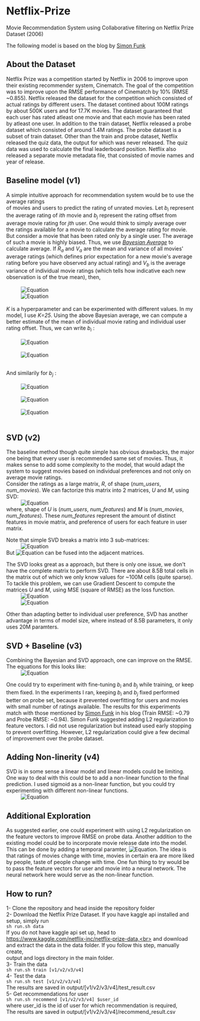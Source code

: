 # Netflix-Prize
Movie Recommendation System using Collaborative filtering on Netflix Prize Dataset (2006)

The following model is based on the blog by [Simon Funk](https://sifter.org/~simon/journal/20061211.html)

## About the Dataset
Netflix Prize was a competition started by Netflix in 2006 to improve upon their existing recommender system, Cinematch. The goal of the competition was to improve upon the RMSE performance of Cinematch by 10% (RMSE ~0.855). Netflix released the dataset for the competition which consisted of actual ratings by different users. The dataset contined about 100M ratings by about 500K users and for 17.7K movies. The dataset guaranteed that each user has rated atleast one movie and that each movie has been rated by atleast one user. In addition to the train dataset, Netflix released a probe dataset which consisted of around 1.4M ratings. The probe dataset is a subset of train dataset. Other than the train and probe dataset, Netflix released the quiz data, the output for which was never released. The quiz data was used to calculate the final leaderboard position. Netflix also released a separate movie metadata file, that consisted of movie names and year of release.

## Baseline model (v1)
A simple intuitive approach for recommendation system would be to use the average ratings<br> of movies and users to predict the rating of unrated movies. Let <i>b<sub>i</sub></i> represent the average rating of <i>ith</i> movie and <i>b<sub>j</sub></i> represent the rating offset from average movie rating for <i>jth</i> user. One would think to simply average over the ratings available for a movie to calculate the average rating for movie. But consider a movie that has been rated only by a single user. The average of such a movie is highly biased. Thus, we use [<i>Bayesian Average</i>](https://en.wikipedia.org/wiki/Bayesian_average) to calculate average. If <i>R<sub>a</sub></i> and <i>V<sub>a</sub></i> are the mean and variance of all movies' average ratings (which defines prior expectation for a new movie's average rating before you have observed any actual rating) and <i>V<sub>b</sub></i> is the average variance of individual movie ratings (which tells how indicative each new observation is of the true mean), then,<br><br>
&nbsp;&nbsp;&nbsp;&nbsp;&nbsp;&nbsp;&nbsp;&nbsp;&nbsp;&nbsp;<img src="https://latex.codecogs.com/svg.latex?\small&space;K=V_{b}/V_{a}" title="Equation" /><br>
&nbsp;&nbsp;&nbsp;&nbsp;&nbsp;&nbsp;&nbsp;&nbsp;&nbsp;&nbsp;<img src="https://latex.codecogs.com/svg.latex?\small&space;mean=\frac{R_{a}\times%20K+sum(observedRatings)}{K+count{observedRatings}}" title="Equation" /><br><br>
<i>K</i> is a hyperparameter and can be experimented with different values. In my model, I use <i>K=25</i>. Using the above Bayesian average, we can compute a better estimate of the mean of individual movie rating and individual user rating offset. Thus, we can write <i>b<sub>i</sub></i> :<br><br>
&nbsp;&nbsp;&nbsp;&nbsp;&nbsp;&nbsp;&nbsp;&nbsp;&nbsp;&nbsp;<img src="https://latex.codecogs.com/svg.latex?\small&space;globalRatingAvg=\frac{sum(allRatings)}{count(allRatings)}" title="Equation" /><br><br>
&nbsp;&nbsp;&nbsp;&nbsp;&nbsp;&nbsp;&nbsp;&nbsp;&nbsp;&nbsp;<img src="https://latex.codecogs.com/svg.latex?\small&space;b_{i}=\frac{globalRatingAvg\times%20K+sum(observedRatings)}{K+count(observedRatings)}" title="Equation" /><br><br>

And similarily for <i>b<sub>j</sub></i> :<br><br>
&nbsp;&nbsp;&nbsp;&nbsp;&nbsp;&nbsp;&nbsp;&nbsp;&nbsp;&nbsp;<img src="https://latex.codecogs.com/svg.latex?\small&space;offset_{ji}=r_{ji}-b_{i}" title="Equation" /><br><br>
&nbsp;&nbsp;&nbsp;&nbsp;&nbsp;&nbsp;&nbsp;&nbsp;&nbsp;&nbsp;<img src="https://latex.codecogs.com/svg.latex?\small&space;globalOffsetAvg=\frac{sum(allOffset)}{count(allOffset)}" title="Equation" /><br><br>
&nbsp;&nbsp;&nbsp;&nbsp;&nbsp;&nbsp;&nbsp;&nbsp;&nbsp;&nbsp;<img src="https://latex.codecogs.com/svg.latex?\small&space;b_{j}=\frac{globalOffsetAvg\times%20K+sum(observedOffset)}{K+count(observedOffset)}" title="Equation" /><br><br>

## SVD (v2)
The baseline method though quite simple has obvious drawbacks, the major one being that every user is recommended same set of movies. Thus, it makes sense to add some complexity to the model, that would adapt the system to suggest movies based on individual preferences and not only on average movie ratings.<br>
Consider the ratings as a large matrix, <i>R</i>, of shape (<i>num_users</i>, <i>num_movies</i>). We can factorize this matrix into 2 matrices, <i>U</i> and <i>M</i>, using SVD:<br>
&nbsp;&nbsp;&nbsp;&nbsp;&nbsp;&nbsp;&nbsp;&nbsp;&nbsp;&nbsp;<img src="https://latex.codecogs.com/svg.latex?\small&space;R=UM^{T}" title="Equation" /><br>
where, shape of <i>U</i> is (<i>num_users</i>, <i>num_features</i>) and <i>M</i> is (<i>num_movies</i>, <i>num_features</i>). These <i>num_features</i> represent the amount of distinct features in movie matrix, and preference of users for each feature in user matrix.

Note that simple SVD breaks a matrix into 3 sub-matrices:<br>
&nbsp;&nbsp;&nbsp;&nbsp;&nbsp;&nbsp;&nbsp;&nbsp;&nbsp;&nbsp;<img src="https://latex.codecogs.com/svg.latex?\small&space;R=U\Sigma%20V^{T}" title="Equation" /><br>
But <img src="https://latex.codecogs.com/svg.latex?\small&space;\Sigma" title="Equation" /> can be fused into the adjacent matrices.

The SVD looks great as a approach, but there is only one issue, we don't have the complete matrix to perform SVD. There are about 8.5B total cells in the matrix out of which we only know values for ~100M cells (quite sparse). To tackle this problem, we can use Gradient Descent to compute the matrices <i>U</i> and <i>M</i>, using MSE (square of RMSE) as the loss function.<br>
&nbsp;&nbsp;&nbsp;&nbsp;&nbsp;&nbsp;&nbsp;&nbsp;&nbsp;&nbsp;<img src="https://latex.codecogs.com/svg.latex?\small&space;\hat{r}_{ji}=u_{j}m_{i}^{T}" title="Equation" /><br>
&nbsp;&nbsp;&nbsp;&nbsp;&nbsp;&nbsp;&nbsp;&nbsp;&nbsp;&nbsp;<img src="https://latex.codecogs.com/svg.latex?\small&space;err=(r_{ji}-\hat{r}_{ji})^{2}" title="Equation" /><br>

Other than adapting better to individual user preference, SVD has another advantage in terms of model size, where instead of 8.5B parameters, it only uses 20M paramters.


## SVD + Baseline (v3)
Combining the Bayesian and SVD approach, one can improve on the RMSE. The equations for this looks like:<br>
&nbsp;&nbsp;&nbsp;&nbsp;&nbsp;&nbsp;&nbsp;&nbsp;&nbsp;&nbsp;<img src="https://latex.codecogs.com/svg.latex?\small&space;\hat{r}_{ji}=u_{j}v_{i}^{T}+b_{i}+b_{j}" title="Equation" /><br>

One could try to experiment with fine-tuning <i>b<sub>i</sub></i> and <i>b<sub>j</sub></i> while training, or keep them fixed. In the experiments I ran, keeping <i>b<sub>i</sub></i> and <i>b<sub>j</sub></i> fixed performed better on probe set, because it prevented overfitting for users and movies with small number of ratings available.
The results for this experiments match with those mentioned by [Simon Funk](https://sifter.org/~simon/journal/20061211.html) in his blog (Train RMSE: ~0.79 and Probe RMSE: ~0.94). Simon Funk suggested adding L2 regularization to feature vectors. I did not use regularization but instead used early stopping to prevent overfitting. However, L2 regularization could give a few decimal of improvement over the probe dataset.

## Adding Non-linerity (v4)
SVD is in some sense a linear model and linear models could be limiting. One way to deal with this could be to add a non-linear function to the final prediction. I used sigmoid as a non-linear function, but you could try experimenting with different non-linear functions.<br>
&nbsp;&nbsp;&nbsp;&nbsp;&nbsp;&nbsp;&nbsp;&nbsp;&nbsp;&nbsp;<img src="https://latex.codecogs.com/svg.latex?\small&space;\hat{r}_{ji}=5.0\times%20\sigma(u_{j}v_{i}^{T}+b_{i}+b_{j})" title="Equation" /><br>

## Additional Exploration
As suggested earlier, one could experiment with using L2 regularization on the feature vectors to improve RMSE on probe data. Another addition to the existing model could be to incorporate movie release date into the model. This can be done by adding a temporal paramter, <img src="https://latex.codecogs.com/svg.latex?\small&space;\mu%20(t)" title="Equation" />. The idea is that ratings of movies change with time, movies in certain era are more liked by people, taste of people change with time. One fun thing to try would be to pass the feature vectors for user and movie into a neural network. The neural network here would serve as the non-linear function.

## **How to run?**<br>
1- Clone the repository and head inside the repository folder<br>
2- Download the Netflix Prize Dataset. If you have kaggle api installed and setup, simply run<br>
   ```sh run.sh data```<br>
   If you do not have kaggle api set up, head to https://www.kaggle.com/netflix-inc/netflix-prize-data,<br>
   and download and extract the data in the data folder. If you follow this step, manually create,<br>
   output and logs directory in the main folder.<br>
3- Train the data<br>
   ```sh run.sh train [v1/v2/v3/v4]```<br>
4- Test the data<br>
   ```sh run.sh test [v1/v2/v3/v4]```<br>
   The results are saved in output/[v1/v2/v3/v4]/test_result.csv<br>
5- Get recommendations for user<br>
   ```sh run.sh recommend [v1/v2/v3/v4] $user_id```<br>
   where user_id is the id of user for which recommendation is required,<br>
   The results are saved in output/[v1/v2/v3/v4]/recommend_result.csv<br>
